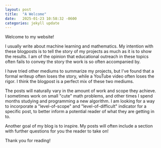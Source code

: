```yaml
---
layout: post
title:  "A Welcome"
date:   2025-01-23 10:58:32 -0600
categories: jekyll update
---
```

Welcome to my website!

I usually write about machine learning and mathematics. My intention with these blogposts is to tell the story of my projects as much as it is to show the results. I am of the opinion that educational outreach in these topics often fails to convey the story the work is so often accompanied by. 

I have tried other mediums to summarize my projects, but I've found that a formal writeup often loses the story, while a YouTube video often loses the rigor. I think the blogpost is a perfect mix of these two mediums. 

The posts will naturally vary in the amount of work and scope they achieve. I sometimes work on small "cute" math problems, and other times I spend months studying and programming a new algorithm. I am looking for a way to incorporate a "level-of-scope" and "level-of-difficult" indicator for a specific post, to better inform a potential reader of what they are getting in to.

Another goal of my blog is to inspire. My posts will often include a section with further questions for you the reader to take on! 

Thank you for reading!
